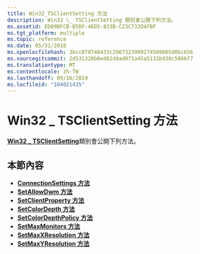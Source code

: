 ```yaml
---
title: Win32_TSClientSetting 方法
description: Win32 \_ TSClientSetting 類別會公開下列方法。
ms.assetid: ED09BFCB-85DF-46D5-833B-C23C732D4FBF
ms.tgt_platform: multiple
ms.topic: reference
ms.date: 05/31/2018
ms.openlocfilehash: 3bcc8f8740433c2967323909274589685d0bc656
ms.sourcegitcommit: 2d531328b6ed82d4ad971a45a5131b430c5866f7
ms.translationtype: MT
ms.contentlocale: zh-TW
ms.lasthandoff: 09/16/2019
ms.locfileid: "104021435"
---
```

# <a name="win32_tsclientsetting-methods"></a>Win32 \_ TSClientSetting 方法

[**Win32 \_ TSClientSetting**](win32-tsclientsetting.md)類別會公開下列方法。

## <a name="in-this-section"></a>本節內容

-   [**ConnectionSettings 方法**](win32-tsclientsetting-connectionsettings.md)
-   [**SetAllowDwm 方法**](setallowdwm-win32-tsclientsetting.md)
-   [**SetClientProperty 方法**](win32-tsclientsetting-setclientproperty.md)
-   [**SetColorDepth 方法**](win32-tsclientsetting-setcolordepth.md)
-   [**SetColorDepthPolicy 方法**](win32-tsclientsetting-setcolordepthpolicy.md)
-   [**SetMaxMonitors 方法**](setmaxmonitors-win32-tsclientsetting.md)
-   [**SetMaxXResolution 方法**](setmaxxresolution-win32-tsclientsetting.md)
-   [**SetMaxYResolution 方法**](setmaxyresolution-win32-tsclientsetting.md)

 

 




